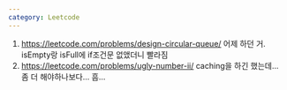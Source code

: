 ```yaml
---
category: Leetcode
---
```


1. <https://leetcode.com/problems/design-circular-queue/> 어제 하던 거. isEmpty랑 isFull에 if조건문 없앴더니 빨라짐
2. <https://leetcode.com/problems/ugly-number-ii/> caching을 하긴 했는데... 좀 더 해야하나보다... 흠...
